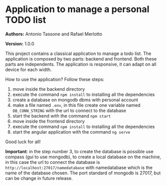 # Application to manage a personal TODO list

**Authors:** Antonio Tassone and Rafael Merlotto

**Version:** 1.0.0

This project contains a classical application to manage a todo list. The application is composed by two parts: backend and frontend. Both these parts are independents. The application is responsive, it can adapt on all device for each width.

How to use the application? Follow these steps:
1) move inside the backend directory
2) execute the command ```npm install``` to installing all the dependencies
3) create a database on mongodb dbms with personal account
4) make a file named ```.env```, in this file create one variable named ```DB_CONN_STRING``` with the url to connect to the database
5) start the backend with the command ```npm start```
6) move inside the frontend directory
7) execute  the command ```npm install``` to installing all the dependencies
8) start the angular application with the command ```ng serve```

Good luck for all!

**Important**: in the step number 3, to create the database is possible use compass (gui to use mongodb), to create a local database on the machine, in this case the url to connect the database is ```http://localhost:27017/namedatabase``` with namedatabase which is the name of the database chosen. The port standard of mongodb is 27017, but can be change in future release.
